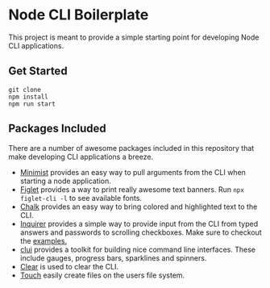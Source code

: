 # Node CLI Boilerplate 
This project is meant to provide a simple starting point for developing Node CLI applications. 

## Get Started 
`git clone `  
`npm install`   
`npm run start`  

## Packages Included 
There are a number of awesome packages included in this repository that make developing CLI applications a breeze. 

- [Minimist](https://www.npmjs.com/package/minimist) provides an easy way to pull arguments from the CLI when starting a node application. 
- [Figlet](https://www.npmjs.com/package/figlet) provides a way to print really awesome text banners. Run `npx figlet-cli -l` to see available fonts.
- [Chalk](https://www.npmjs.com/package/chalk) provides an easy way to bring colored and highlighted text to the CLI.
- [Inquirer](https://www.npmjs.com/package/inquirer) provides a simple way to provide input from the CLI from typed answers and passwords to scrolling checkboxes. Make sure to checkout the [examples.](https://github.com/SBoudrias/Inquirer.js/tree/master/packages/inquirer/examples)
- [clui](https://www.npmjs.com/package/clui) provides a toolkit for building nice command line interfaces. These include gauges, progress bars, sparklines and spinners. 
- [Clear](https://www.npmjs.com/package/clear) is used to clear the CLI. 
- [Touch](https://www.npmjs.com/package/touch) easily create files on the users file system. 

